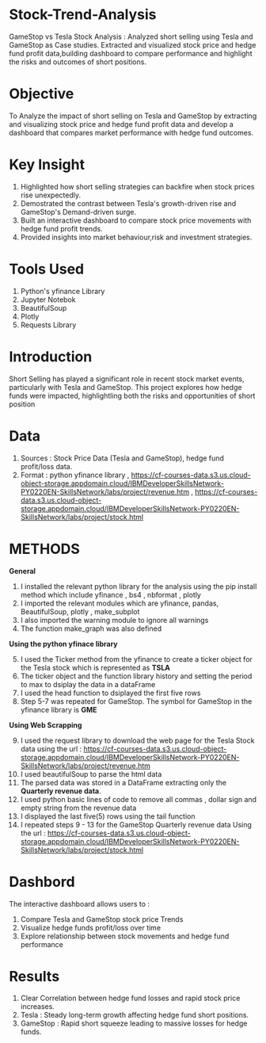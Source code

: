 # Stock-Trend-Analysis
GameStop vs Tesla Stock Analysis : Analyzed short selling using Tesla and GameStop as Case studies. Extracted and visualized stock price and hedge fund profit data,building dashboard to compare performance and highlight the risks and outcomes of short positions.

# Objective
To Analyze the impact of short selling on Tesla and GameStop by extracting and visualizing stock price and hedge fund profit data and develop a dashboard that compares market performance with hedge fund outcomes.

# Key Insight
1. Highlighted how short selling strategies can backfire when stock prices rise unexpectedly.
2. Demostrated the contrast between Tesla's growth-driven rise and GameStop's Demand-driven surge.
3. Built an interactive dashboard to compare stock price movements with hedge fund profit trends.
4. Provided insights into market behaviour,risk and investment strategies.

# Tools Used
1. Python's yfinance Library
2. Jupyter Notebok
3. BeautifulSoup
4. Plotly
5. Requests Library

# Introduction
Short Selling has played a significant role in recent stock market events, particularly with Tesla and GameStop. This project explores how hedge funds were impacted, highlightling both the risks and opportunities of short position

# Data
1. Sources : Stock Price Data (Tesla and GameStop), hedge fund profit/loss data.
2. Format : python yfinance library ,  https://cf-courses-data.s3.us.cloud-object-storage.appdomain.cloud/IBMDeveloperSkillsNetwork-PY0220EN-SkillsNetwork/labs/project/revenue.htm , https://cf-courses-data.s3.us.cloud-object-storage.appdomain.cloud/IBMDeveloperSkillsNetwork-PY0220EN-SkillsNetwork/labs/project/stock.html 

# METHODS
**General**
1. I installed the relevant python library for the analysis using the pip install method which include yfinance , bs4 , nbformat , plotly
2. I imported the relevant modules which are yfinance, pandas, BeautifulSoup, plotly , make_subplot
3. I also imported the warning module to ignore all warnings
4. The function make_graph was also defined
   
**Using the python yfinace library**

5. I used the Ticker method from the yfinance to create a ticker object for the Tesla stock which is represented as **TSLA**
6. The ticker object and the function library history and setting the period to max to dsiplay the data in a dataFrame
7. I used the head function to dsiplayed the first five rows
8. Step 5-7 was repeated for GameStop. The symbol for GameStop in the yfinance library is **GME**
   
**Using Web Scrapping**

9. I used the request library to download the web page for the Tesla Stock data using the url :  https://cf-courses-data.s3.us.cloud-object-storage.appdomain.cloud/IBMDeveloperSkillsNetwork-PY0220EN-SkillsNetwork/labs/project/revenue.htm
10. I used beautifulSoup to parse the html data
11. The parsed data was stored in a DataFrame extracting only the **Quarterly revenue data**.
12. I used python basic lines of code to remove all commas , dollar sign and empty string from the revenue data
13. I displayed the last five(5) rows using the tail function
14. I repeated steps 9 - 13 for the GameStop Quarterly revenue data Using the url :  https://cf-courses-data.s3.us.cloud-object-storage.appdomain.cloud/IBMDeveloperSkillsNetwork-PY0220EN-SkillsNetwork/labs/project/stock.html

# Dashbord 
The interactive dashboard allows users to :
1. Compare Tesla and GameStop stock price Trends
2. Visualize hedge funds profit/loss over time
3. Explore relationship between stock movements and hedge fund performance

# Results
1. Clear Correlation between hedge fund losses and rapid stock price increases.
2. Tesla : Steady long-term growth affecting hedge fund short positions.
3. GameStop : Rapid short squeeze leading to massive losses for hedge funds.
